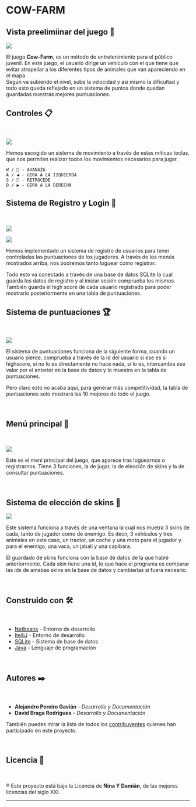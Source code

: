 # COW-FARM

## Vista preelimiinar del juego 👀

![](https://github.com/AlejandroP11/Cow-Farm/blob/master/ImgReadme/previsualizarjuego.PNG)
<br/>

El juego **Cow-Farm**, es un método de entretenimiento para el público juvenil. En este juego, el usuario dirige un vehículo con el que tiene que evitar atropellar a los diferentes tipos de animales que van apareciendo en el mapa.
<br/>
Según va subiendo el nivel, sube la velocidad y así mismo la dificultad y todo esto queda reflejado en un sistema de puntos donde quedan guardadas nuestras mejores puntuaciones.


## Controles 📋
<br/>

![](https://github.com/AlejandroP11/Cow-Farm/blob/master/ImgReadme/controles.PNG)

Hemos escogido un sistema de movimiento a través de estas míticas teclas, que nos permiten realizar todos los movimientos necesarios para jugar.
```
W / 🔼 - AVANAZA
A / ◀️ - GIRA A LA IZQUIERDA
S / 🔽 - RETROCEDE
D / ▶️ - GIRA A LA DERECHA
```

## Sistema de Registro y Login 👥
<br/>

![](https://github.com/AlejandroP11/Cow-Farm/blob/master/ImgReadme/menu%20registro.PNG)

![](https://github.com/AlejandroP11/Cow-Farm/blob/master/ImgReadme/menuiniciosesion.PNG)

Hemos implementado un sistema de registro de usuarios para tener controladas las puntuaciones de los jugadores.
A través de los menús mostrados arriba, nos podremos tanto loguear como registrar. 

Todo esto va conectado a través de una base de datos SQLite la cual guarda los datos de registro y al iniciar sesión comprueba los mismos. También guarda el high score de cada usuario registrado para poder mostrarlo posteriormente en una tabla de puntuaciones.





## Sistema de puntuaciones 🏆
<br/>

![](https://github.com/AlejandroP11/Cow-Farm/blob/master/ImgReadme/puntuacion.png)

El sistema de puntuaciones funciona de la siguiente forma, cuando un usuario pierde, comprueba a través de la id del usuario si ese es si highscore, si no lo es directamente no hace nada, si lo es, intercambia ese valor por el anterior en la base de datos y lo muestra en la tabla de puntuaciones.

Pero claro esto no acaba aquí, para generar más competitividad, la tabla de puntuaciones solo mostrará las 10 mejores de todo el juego.

<br/>

## Menú principal 📑
<br/>

![](https://github.com/AlejandroP11/Cow-Farm/blob/master/ImgReadme/menuprincipal.PNG)


Este es el mení principal del juego, que aparece tras loguearnos o registrarnos. Tiene 3 funciones, la de jugar, la de elección de skins y la de consultar puntuaciones.

<br/>


## Sistema de elección de skins ️👾
![](https://github.com/AlejandroP11/Cow-Farm/blob/master/ImgReadme/nuevasskins.PNG)


Este sistema funciona a través de una ventana la cual nos muetra 3 skins de cada, tanto de jugador como de enemigo. Es decir, 3 vehículos y tres animales en este caso, un tractor, un coche y una moto para el jugador y para el enemigo, una vaca, un jabalí y una capibara.

El guardado de skins funciona con la base de datos de la que hablé anteriormente. Cada skin tiene una id, lo que hace el programa es comparar las ids de amabas skins en la base de datos y cambiarlas si fuera neceario.

<br/>


## Construido con 🛠️
<br/>

* [Netbeans](https://netbeans.apache.org/) - Entorno de desarrollo
* [ItelliJ](https://www.jetbrains.com/es-es/idea/) - Entorno de desarrollo
* [SQLite](https://www.sqlite.org/index.html) - Sistema de base de datos
* [Java](https://www.java.com/es/download/help/whatis_java.html) - Lenguaje de programación

<br/>

## Autores ✒️
<br/>

* **Alejandro Pereiro Gavián** - *Desarrollo y Documentación* 
* **David Braga Rodrígues** - *Desarrollo y Documentación* 

También puedes mirar la lista de todos los [contribuyentes](https://github.com/AlejandroP11/Cow-Farm/graphs/contributors) quíenes han participado en este proyecto. 

<br/>

## Licencia 📄
<br/>

® Este proyecto está bajo la Licencia de **Nina Y Damián**, de las mejores licencias del siglo XXI.







---

